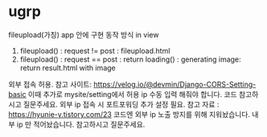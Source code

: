 # ugrp
fileupload(가칭) app 안에 구현
동작 방식 in view
1. fileupload() : request != post : fileupload.html
2. fileupload() : request == post : return loading() : generating image: return result.html with image

외부 접속 허용. 참고 사이트: 
https://velog.io/@devmin/Django-CORS-Setting-basic
이때 추가로 mysite/setting에서 허용 ip 수동 입력 해줘야 합니다. 코드 참고하시고 질문주세요. 
외부 ip 접속 시 포트포워딩 추가 설정 필요. 참고 자료 : https://hyunie-y.tistory.com/23
코드엔 외부 ip 노출 방지를 위해 지워놨습니다. 내부 ip 만 적어놨습니다. 참고하시고 질문주세요.
